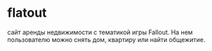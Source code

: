 # flatout
сайт аренды недвижимости с тематикой игры Fallout. На нем пользователю можно снять дом, квартиру или найти общежитие.
